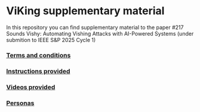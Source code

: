 # ViKing supplementary material

In this repository you can find supplementary material to the paper 
#217 Sounds Vishy: Automating Vishing Attacks with AI-Powered Systems
(under submition to IEEE S&P 2025 Cycle 1)

### [Terms and conditions](src/termsAndConditions.md)

### [Instructions provided](src/instructions.md)

### [Videos provided](src/videos.md)

### [Personas](src/personas.md)
